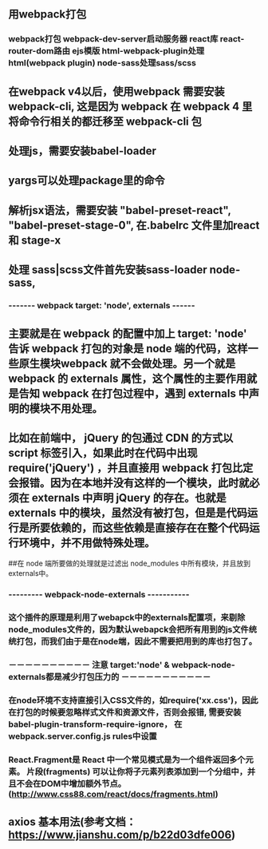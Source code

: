 ## 用webpack打包

### webpack打包 webpack-dev-server启动服务器 react库 react-router-dom路由 ejs模版 html-webpack-plugin处理html(webpack plugin) node-sass处理sass/scss

## 在webpack v4以后，使用webpack 需要安装webpack-cli, 这是因为 webpack 在 webpack 4 里将命令行相关的都迁移至 webpack-cli 包

## 处理js，需要安装babel-loader

## yargs可以处理package里的命令

## 解析jsx语法，需要安装 "babel-preset-react", "babel-preset-stage-0", 在.babelrc 文件里加react 和 stage-x

## 处理 sass|scss文件首先安装sass-loader node-sass,

### ------- webpack target: 'node', externals ------
## 主要就是在 webpack 的配置中加上 target: 'node' 告诉 webpack 打包的对象是 node 端的代码，这样一些原生模块webpack 就不会做处理。另一个就是 webpack 的 externals 属性，这个属性的主要作用就是告知 webpack 在打包过程中，遇到 externals 中声明的模块不用处理。
## 比如在前端中， jQuery 的包通过 CDN 的方式以 script 标签引入，如果此时在代码中出现 require('jQuery') ，并且直接用 webpack 打包比定会报错。因为在本地并没有这样的一个模块，此时就必须在 externals 中声明 jQuery 的存在。也就是externals 中的模块，虽然没有被打包，但是是代码运行是所要依赖的，而这些依赖是直接存在在整个代码运行环境中，并不用做特殊处理。
##在 node 端所要做的处理就是过滤出 node_modules 中所有模块，并且放到 externals中。   

### --------- webpack-node-externals -----------
### 这个插件的原理是利用了webapck中的externals配置项，来剔除node_modules文件的，因为默认webapck会把所有用到的js文件统统打包，而我们由于是在node端，因此不需要把用到的库也打包了。

### －－－－－－－－－－ 注意 target:'node' & webpack-node-externals都是减少打包压力的 －－－－－－－－－－－


### 在node环境不支持直接引入CSS文件的，如require('xx.css')，因此在打包的时候要忽略样式文件和资源文件，否则会报错, 需要安装babel-plugin-transform-require-ignore， 在webpack.server.config.js rules中设置
 
### React.Fragment是 React 中一个常见模式是为一个组件返回多个元素。 片段(fragments) 可以让你将子元素列表添加到一个分组中，并且不会在DOM中增加额外节点。 (http://www.css88.com/react/docs/fragments.html)

## axios 基本用法(参考文档： https://www.jianshu.com/p/b22d03dfe006)